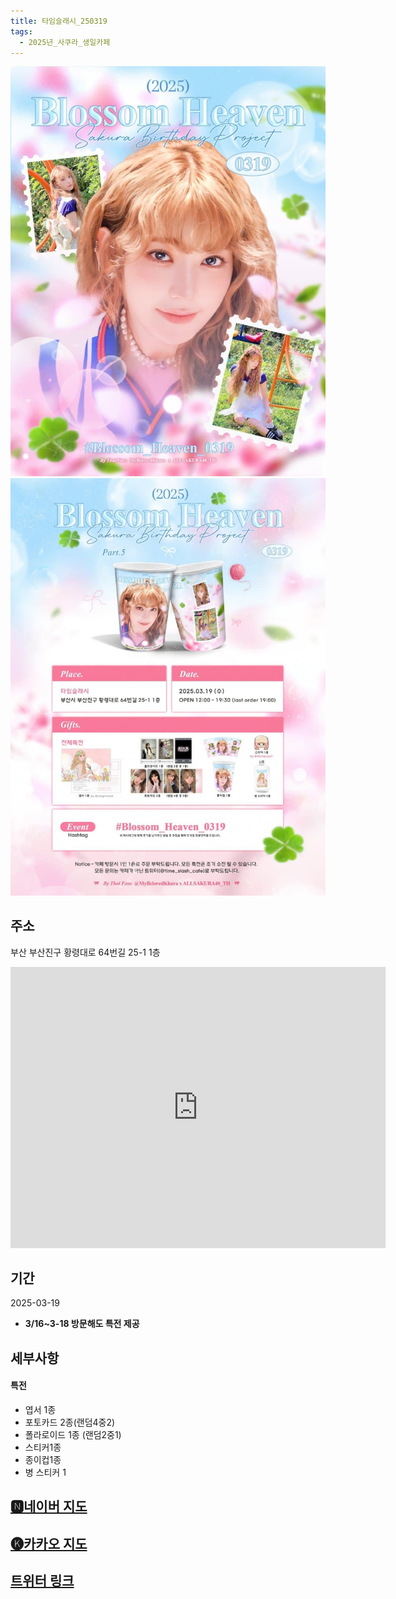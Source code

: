 ```yaml
---
title: 타임슬래시_250319
tags:
  - 2025년_사쿠라_생일카페
---
```


<img src="/assets/1741091949.jpg"/>
<img src="/assets/1741091949 (1).jpg"/>

## 주소
부산 부산진구 황령대로 64번길 25-1 1층
<iframe src="https://www.google.com/maps/embed?pb=!1m18!1m12!1m3!1d3262.325398539555!2d129.06466071331508!3d35.14850465893755!2m3!1f0!2f0!3f0!3m2!1i1024!2i768!4f13.1!3m3!1m2!1s0x3568eb65fa49c761%3A0x4ec5859aa342c3e7!2z7YOA7J6E7Iqs656Y7Iuc!5e0!3m2!1sko!2skr!4v1741356543625!5m2!1sko!2skr" width="600" height="450" style="border:0;" allowfullscreen="" loading="lazy" referrerpolicy="no-referrer-when-downgrade"></iframe>

## 기간
2025-03-19
* **3/16~3-18 방문해도 특전 제공**

## 세부사항

#### 특전
- 엽서 1종
- 포토카드 2종(랜덤4중2)
- 폴라로이드 1종 (랜덤2중1)
- 스티커1종
- 종이컵1종
- 병 스티커 1


## [🅽네이버 지도](https://naver.me/5A3R9IjX)
## [🅚카카오 지도](https://place.map.kakao.com/1261689983)
## [트위터 링크](https://x.com/mybelovedkkura/status/1894553020282863893?t=WD93TVi3ImoD2BmMA_qIHA&s=19)
